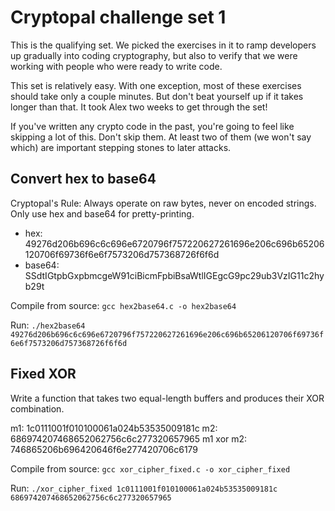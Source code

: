 # Cryptopal challenge set 1

This is the qualifying set. We picked the exercises in it to ramp developers up gradually into coding cryptography, but also to verify that we were working with people who were ready to write code.

This set is relatively easy. With one exception, most of these exercises should take only a couple minutes. But don't beat yourself up if it takes longer than that. It took Alex two weeks to get through the set!

If you've written any crypto code in the past, you're going to feel like skipping a lot of this. Don't skip them. At least two of them (we won't say which) are important stepping stones to later attacks. 

## Convert hex to base64

Cryptopal's Rule: Always operate on raw bytes, never on encoded strings. Only use hex and base64 for pretty-printing. 

- hex: 49276d206b696c6c696e6720796f757220627261696e206c696b65206120706f69736f6e6f7573206d757368726f6f6d
- base64: SSdtIGtpbGxpbmcgeW91ciBicmFpbiBsaWtlIGEgcG9pc29ub3VzIG11c2hyb29t

Compile from source:
`gcc hex2base64.c -o hex2base64`

Run:
`./hex2base64 49276d206b696c6c696e6720796f757220627261696e206c696b65206120706f69736f6e6f7573206d757368726f6f6d`

## Fixed XOR

Write a function that takes two equal-length buffers and produces their XOR combination. 

m1: 1c0111001f010100061a024b53535009181c
m2: 686974207468652062756c6c277320657965
m1 xor m2: 746865206b696420646f6e277420706c6179

Compile from source:
`gcc xor_cipher_fixed.c -o xor_cipher_fixed`

Run:
`./xor_cipher_fixed 1c0111001f010100061a024b53535009181c 686974207468652062756c6c277320657965`

